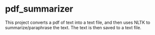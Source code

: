 # pdf_summarizer
This project converts a pdf of text into a text file, and then uses NLTK to summarize/paraphrase the text.
The text is then saved to a text file. 
